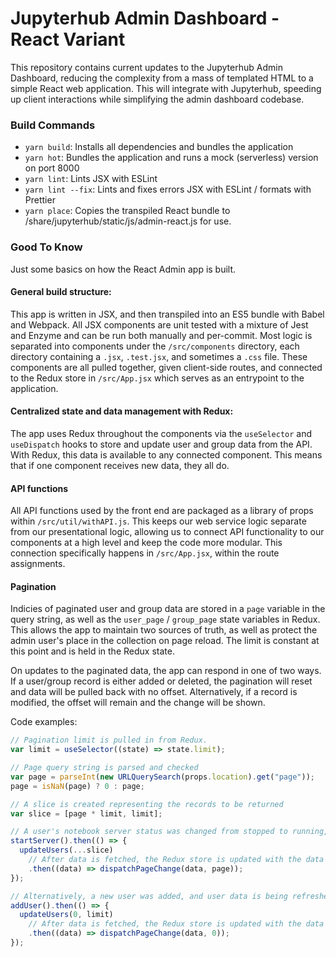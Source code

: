 # Jupyterhub Admin Dashboard - React Variant

This repository contains current updates to the Jupyterhub Admin Dashboard,
reducing the complexity from a mass of templated HTML to a simple React web application.
This will integrate with Jupyterhub, speeding up client interactions while simplifying the
admin dashboard codebase.

### Build Commands

- `yarn build`: Installs all dependencies and bundles the application
- `yarn hot`: Bundles the application and runs a mock (serverless) version on port 8000
- `yarn lint`: Lints JSX with ESLint
- `yarn lint --fix`: Lints and fixes errors JSX with ESLint / formats with Prettier
- `yarn place`: Copies the transpiled React bundle to /share/jupyterhub/static/js/admin-react.js for use.

### Good To Know

Just some basics on how the React Admin app is built.

#### General build structure:

This app is written in JSX, and then transpiled into an ES5 bundle with Babel and Webpack. All JSX components are unit tested with a mixture of Jest and Enzyme and can be run both manually and per-commit. Most logic is separated into components under the `/src/components` directory, each directory containing a `.jsx`, `.test.jsx`, and sometimes a `.css` file. These components are all pulled together, given client-side routes, and connected to the Redux store in `/src/App.jsx` which serves as an entrypoint to the application.

#### Centralized state and data management with Redux:

The app uses Redux throughout the components via the `useSelector` and `useDispatch` hooks to store and update user and group data from the API. With Redux, this data is available to any connected component. This means that if one component receives new data, they all do.

#### API functions

All API functions used by the front end are packaged as a library of props within `/src/util/withAPI.js`. This keeps our web service logic separate from our presentational logic, allowing us to connect API functionality to our components at a high level and keep the code more modular. This connection specifically happens in `/src/App.jsx`, within the route assignments.

#### Pagination

Indicies of paginated user and group data are stored in a `page` variable in the query string, as well as the `user_page` / `group_page` state variables in Redux. This allows the app to maintain two sources of truth, as well as protect the admin user's place in the collection on page reload. The limit is constant at this point and is held in the Redux state.

On updates to the paginated data, the app can respond in one of two ways. If a user/group record is either added or deleted, the pagination will reset and data will be pulled back with no offset. Alternatively, if a record is modified, the offset will remain and the change will be shown.

Code examples:

```js
// Pagination limit is pulled in from Redux.
var limit = useSelector((state) => state.limit);

// Page query string is parsed and checked
var page = parseInt(new URLQuerySearch(props.location).get("page"));
page = isNaN(page) ? 0 : page;

// A slice is created representing the records to be returned
var slice = [page * limit, limit];

// A user's notebook server status was changed from stopped to running, user data is being refreshed from the slice.
startServer().then(() => {
  updateUsers(...slice)
    // After data is fetched, the Redux store is updated with the data and a copy of the page number.
    .then((data) => dispatchPageChange(data, page));
});

// Alternatively, a new user was added, and user data is being refreshed from offset 0.
addUser().then(() => {
  updateUsers(0, limit)
    // After data is fetched, the Redux store is updated with the data and asserts page 0.
    .then((data) => dispatchPageChange(data, 0));
});
```

